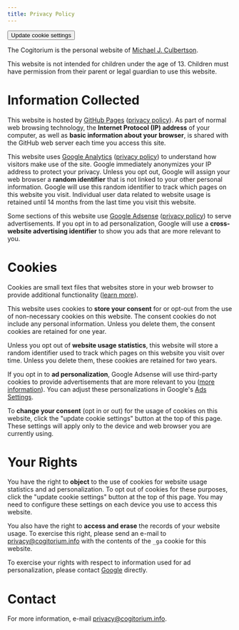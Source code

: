 ```yaml
---
title: Privacy Policy
---
```


<button class="cookie-consent-btn" onclick="document.getElementById('cookie-consent-customize').style.display = 'grid';document.getElementById('cookie-consent-customize-btn').style.display = 'none';document.getElementById('cookie-consent').style.display = 'block';document.getElementById('cookie-consent-dismiss').focus();">Update cookie settings</button>

The Cogitorium is the personal website of [Michael J. Culbertson](/about).

This website is not intended for children under the age of 13. Children must
have permission from their parent or legal guardian to use this website.

# Information Collected

This website is hosted by [GitHub Pages](https://pages.github.com)
([privacy policy](https://docs.github.com/en/github/site-policy/github-privacy-statement)).
As part of normal web browsing technology, the **Internet Protocol (IP)
address** of your computer, as well as **basic information about your
browser**, is shared with the GitHub web server each time you access this
site.

This website uses [Google Analytics](https://www.google.com/analytics/)
([privacy policy](https://policies.google.com/privacy))
to understand how visitors make use of the site. Google immediately
anonymizes your IP address to protect your privacy. Unless you opt out,
Google will assign your web browser a **random identifier** that is not
linked to your other personal information. Google will use this random
identifier to track which pages on this website you visit. Individual user
data related to website usage is retained until 14 months from the last time
you visit this website.

Some sections of this website use [Google Adsense](https://www.google.com/adsense/)
([privacy policy](https://policies.google.com/privacy))
to serve advertisements. If you opt in to ad personalization, Google will
use a **cross-website advertising identifier** to show you ads that are more
relevant to you.


# Cookies

Cookies are small text files that websites store in your web browser to
provide additional functionality
([learn more](https://www.allaboutcookies.org/)).

This website uses cookies to **store your consent** for or opt-out from the
use of non-necessary cookies on this website. The consent cookies do not
include any personal information. Unless you delete them, the consent
cookies are retained for one year.

Unless you opt out of **website usage statistics**, this website will store a
random identifier used to track which pages on this website you visit over
time. Unless you delete them, these cookies are retained for two years.

If you opt in to **ad personalization**, Google Adsense will use third-party
cookies to provide advertisements that are more relevant to you
([more information](https://policies.google.com/technologies/cookies?hl=en)).
You can adjust these personalizations in
Google's [Ads Settings](https://www.google.com/settings/ads).

To **change your consent** (opt in or out) for the usage of cookies on this
website, click the "update cookie settings" button at the top of this page. 
These settings will apply only to the device and web browser you are
currently using.


# Your Rights

You have the right to **object** to the use of cookies for website usage
statistics and ad personalization. To opt out of cookies for these purposes,
click the "update cookie settings" button at the top of this page. You may
need to configure these settings on each device you use to access this
website.

You also have the right to **access and erase** the records of your website
usage. To exercise this right, please send an e-mail to
[privacy@cogitorium.info](mailto:privacy@cogitorium.info) with the contents
of the `_ga` cookie for this website.

To exercise your rights with respect to information used for ad
personalization, please contact [Google](https://policies.google.com/privacy#infochoices) directly.


# Contact

For more information, e-mail [privacy@cogitorium.info](mailto:privacy@cogitorium.info).
